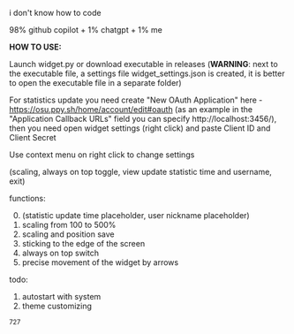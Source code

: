 i don't know how to code

98% github copilot + 1% chatgpt + 1% me

**HOW TO USE:**

Launch widget.py or download executable in releases (**WARNING**: next to the executable file, a settings file widget_settings.json is created, it is better to open the executable file in a separate folder)

For statistics update you need create "New OAuth Application" here - https://osu.ppy.sh/home/account/edit#oauth (as an example in the "Application Callback URLs" field you can specify http://localhost:3456/), then you need open widget settings (right click) and paste Client ID and Client Secret

Use context menu on right click to change settings 

(scaling, always on top toggle, view update statistic time and username, exit)

functions:

0. (statistic update time placeholder, user nickname placeholder)
1. scaling from 100 to 500%
2. scaling and position save
3. sticking to the edge of the screen
4. always on top switch
5. precise movement of the widget by arrows

todo:
1. autostart with system
2. theme customizing

<sub>727</sub>
